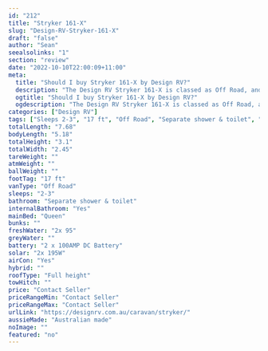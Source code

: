 ```yaml
---
id: "212"
title: "Stryker 161-X"
slug: "Design-RV-Stryker-161-X"
draft: "false"
author: "Sean"
seealsolinks: "1"
section: "review"
date: "2022-10-10T22:00:09+11:00"
meta:
  title: "Should I buy Stryker 161-X by Design RV?"
  description: "The Design RV Stryker 161-X is classed as Off Road, and sleeps 2-3 people. It is Australian made and comes in at 17 ft. It generally has Separate shower & toilet."
  ogtitle: "Should I buy Stryker 161-X by Design RV?"
  ogdescription: "The Design RV Stryker 161-X is classed as Off Road, and sleeps 2-3 people. It is Australian made and comes in at 17 ft. It generally has Separate shower & toilet."
categories: ["Design RV"]
tags: ["Sleeps 2-3", "17 ft", "Off Road", "Separate shower & toilet", "Full height", "Price Unknown", "Australian made"]
totalLength: "7.68"
bodyLength: "5.18"
totalHeight: "3.1"
totalWidth: "2.45"
tareWeight: ""
atmWeight: ""
ballWeight: ""
footTag: "17 ft"
vanType: "Off Road"
sleeps: "2-3"
bathroom: "Separate shower & toilet"
internalBathroom: "Yes"
mainBed: "Queen"
bunks: ""
freshWater: "2x 95"
greyWater: ""
battery: "2 x 100AMP DC Battery"
solar: "2x 195W"
airCon: "Yes"
hybrid: ""
roofType: "Full height"
towHitch: ""
price: "Contact Seller"
priceRangeMin: "Contact Seller"
priceRangeMax: "Contact Seller"
urlLink: "https://designrv.com.au/caravan/stryker/"
aussieMade: "Australian made"
noImage: ""
featured: "no"
---
```

